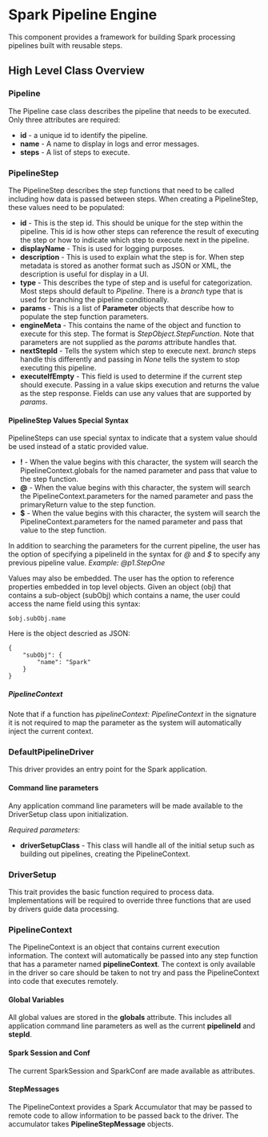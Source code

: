 # Spark Pipeline Engine
This component provides a framework for building Spark processing pipelines built with reusable steps.

## High Level Class Overview

### Pipeline
The Pipeline case class describes the pipeline that needs to be executed. Only three attributes are required:

* **id** - a unique id to identify the pipeline.
* **name** - A name to display in logs and error messages.
* **steps** - A list of steps to execute.

### PipelineStep
The PipelineStep describes the step functions that need to be called including how data is passed between steps. When 
creating a PipelineStep, these values need to be populated:

* **id** - This is the step id. This should be unique for the step within the pipeline. This id is how other steps can reference the result of executing the step or how to indicate which step to execute next in the pipeline.
* **displayName** - This is used for logging purposes.
* **description** - This is used to explain what the step is for. When step metadata is stored as another format such as JSON or XML, the description is useful for display in a UI.
* **type** - This describes the type of step and is useful for categorization. Most steps should default to *Pipeline*. There is a *branch* type that is used for branching the pipeline conditionally.
* **params** - This is a list of **Parameter** objects that describe how to populate the step function parameters. 
* **engineMeta** - This contains the name of the object and function to execute for this step. The format is *StepObject.StepFunction*. Note that parameters are not supplied as the *params* attribute handles that.
* **nextStepId** - Tells the system which step to execute next. *branch* steps handle this differently and passing in *None* tells the system to stop executing this pipeline.
* **executeIfEmpty** - This field is used to determine if the current step should execute. Passing in a value skips execution and returns the value as the step response. Fields can use any values that are supported by *params*.

#### PipelineStep Values Special Syntax
PipelineSteps can use special syntax to indicate that a system value should be used instead of a static provided value.

* **!** - When the value begins with this character, the system will search the PipelineContext.globals for the named parameter and pass that value to the step function.
* **@** - When the value begins with this character, the system will search the PipelineContext.parameters for the named parameter and pass the primaryReturn value to the step function.
* **$** - When the value begins with this character, the system will search the PipelineContext.parameters for the named parameter and pass that value to the step function.

In addition to searching the parameters for the current pipeline, the user has the option of specifying a pipelineId in 
the syntax for *@* and *$* to specify any previous pipeline value. *Example: @p1.StepOne*

Values may also be embedded. The user has the option to reference properties embedded in top level objects. Given an 
object (obj) that contains a sub-object (subObj) which contains a name, the user could access the name field using this
syntax:

	$obj.subObj.name
	
Here is the object descried as JSON:

	{
		"subObj": {
			"name": "Spark"
		}
	} 

##### PipelineContext
Note that if a function has *pipelineContext: PipelineContext* in the signature it is not required to map the parameter 
as the system will automatically inject the current context.

### DefaultPipelineDriver
This driver provides an entry point for the Spark application.

#### Command line parameters
Any application command line parameters will be made available to the DriverSetup class upon initialization.

*Required parameters:*
* **driverSetupClass** - This class will handle all of the initial setup such as building out pipelines, creating the PipelineContext.
 
### DriverSetup
This trait provides the basic function required to process data. Implementations will be required to override three
functions that are used by drivers guide data processing.

### PipelineContext
The PipelineContext is an object that contains current execution information. The context will automatically be passed
into any step function that has a parameter named **pipelineContext**. The context is only available in the driver so
care should be taken to not try and pass the PipelineContext into code that executes remotely. 

#### Global Variables
All global values are stored in the **globals** attribute. This includes all application command line parameters as well
as the current **pipelineId** and **stepId**.

#### Spark Session and Conf
The current SparkSession and SparkConf are made available as attributes.  

#### StepMessages
The PipelineContext provides a Spark Accumulator that may be passed to remote code to allow information to be passed
back to the driver. The accumulator takes **PipelineStepMessage** objects.

